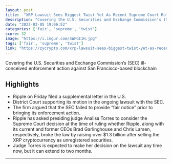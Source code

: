 ```yaml
---
layout: post
title:  "XRP Lawsuit Sees Biggest Twist Yet As Recent Supreme Court Ruling Supports Ripple's Fair Notice Defense"
description: "Covering the U.S. Securities and Exchange Commission’s (SEC) ill-conceived enforcement action against San Francisco-based blockchain"
date: "2023-03-05 19:06:52"
categories: ['fair', 'supreme', 'twist']
score: 32
image: "https://i.imgur.com/4WFGI1H.jpg"
tags: ['fair', 'supreme', 'twist']
link: "https://zycrypto.com/xrp-lawsuit-sees-biggest-twist-yet-as-recent-supreme-court-ruling-supports-ripples-fair-notice-defense/"
---
```


Covering the U.S. Securities and Exchange Commission’s (SEC) ill-conceived enforcement action against San Francisco-based blockchain

## Highlights

- Ripple on Friday filed a supplemental letter in the U.S.
- District Court supporting its motion in the ongoing lawsuit with the SEC.
- The firm argued that the SEC failed to provide “fair notice” prior to bringing its enforcement action.
- Ripple has asked presiding judge Analisa Torres to consider the Supreme Court decision at the time of ruling whether Ripple, along with its current and former CEOs Brad Garlinghouse and Chris Larsen, respectively, broke the law by raising over $1.3 billion after selling the XRP cryptocurrency as unregistered securities.
- Judge Torres is expected to make her decision on the lawsuit any time now, but it can extend to two months.

---
